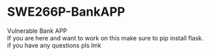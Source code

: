 # SWE266P-BankAPP
Vulnerable Bank APP  
If you are here and want to work on this make sure to pip install flask.  
if you have any questions pls lmk
